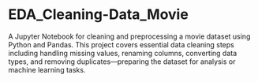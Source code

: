 # EDA_Cleaning-Data_Movie
A Jupyter Notebook for cleaning and preprocessing a movie dataset using Python and Pandas. This project covers essential data cleaning steps including handling missing values, renaming columns, converting data types, and removing duplicates—preparing the dataset for analysis or machine learning tasks.
